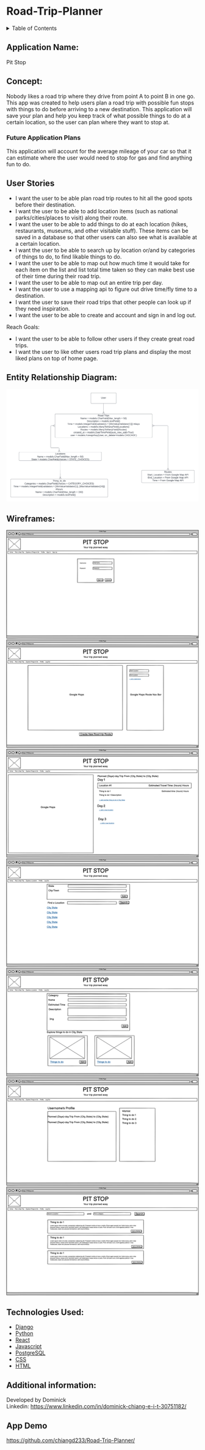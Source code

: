 # Road-Trip-Planner

<!-- Table of Contents -->
<details>
    <summary>Table of Contents</summary>
    <ol>
        <li><a href = "#application-name">Application Name</a></li>
        <li><a href = "#concept">Concept</a>
            <ul><a href = "#future-application-plans">Future Application Plans</a></ul>
        </li>
        <li><a href = "#user-stories">User Stories</a>
            <ul><a href = "#reach-goals">Reach Goals</a></ul>
        </li>
        <li><a href = "#entity-relationship-diagram">Entity Relationship Diagram</a></li>
        <li><a href = "#wireframes">Wireframes</a></li>
        <li><a href = "#technologies-used">Technologies Used</a></li>
        <li><a href = "#additional-information">Additional Information</a></li>
        <li><a href = "#app-demo">App Demo</a></li>
    </ol>
</details>

## Application Name: 
Pit Stop

## Concept:
Nobody likes a road trip where they drive from point A to point B in one go. This app was created to help users plan a road trip with possible fun stops with things to do before arriving to a new destination. This application will save your plan and help you keep track of what possible things to do at a certain location, so the user can plan where they want to stop at. 

### Future Application Plans
This application will account for the average mileage of your car so that it can estimate where the user would need to stop for gas and find anything fun to do.

## User Stories
- I want the user to be able plan road trip routes to hit all the good spots before their destination. <br>
- I want the user to be able to add location items (such as national parks/cities/places to visit) along their route. <br>
- I want the user to be able to add things to do at each location (hikes, restaurants, museums, and other visitable stuff). These items can be saved in a database so that other users can also see what is available at a certain location. <br>
- I want the user to be able to search up by location or/and by categories of things to do, to find likable things to do. <br>
- I want the user to be able to map out how much time it would take for each item on the list and list total time taken so they can make best use of their time during their road trip. <br>
- I want the user to be able to map out an entire trip per day. <br>
- I want the user to use a mapping api to figure out drive time/fly time to a destination. <br>
- I want the user to save their road trips that other people can look up if they need inspiration. <br>
- I want the user to be able to create and account and sign in and log out. <br>

Reach Goals:

- I want the user to be able to follow other users if they create great road trips. <br>
- I want the user to like other users road trip plans and display the most liked plans on top of home page. <br>


## Entity Relationship Diagram:
![ERD](./ReadMePhotos/CapstoneERD.png)

## Wireframes:
![SignInPage](./ReadMePhotos/SignInPage.png)
![HomePage](./ReadMePhotos/HomePage.png)
![TripCreatePage](./ReadMePhotos/TripCreateButton.png)
![AddLocationPage](./ReadMePhotos/AddLocation.png)
![AddThingstoDoPage](./ReadMePhotos/AddThingtoDo.png)
![ProfilePage](./ReadMePhotos/Profile.png)
![ExplorePage](./ReadMePhotos/ExploreLocation.png)

## Technologies Used:
* [Django](http://djangoproject.com)
* [Python](http://python.org)
* [React](https://reactjs.org/)
* [Javascript](https://www.javascript.com/)
* [PostgreSQL](https://www.postgresql.org/)
* [CSS](https://en.wikipedia.org/wiki/CSS)
* [HTML](https://www.w3schools.com/html/)


## Additional information:
Developed by Dominick <br>
Linkedin: https://www.linkedin.com/in/dominick-chiang-e-i-t-30751182/

## App Demo

https://github.com/chiangd233/Road-Trip-Planner/
